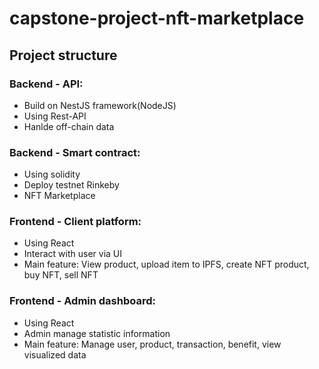 # capstone-project-nft-marketplace
## Project structure
### Backend - API:

<ul>
  <li>Build on NestJS framework(NodeJS)</li>
  <li>Using Rest-API</li>
  <li>Hanlde off-chain data</li>
</ul>

### Backend - Smart contract:
<ul>
  <li>Using solidity</li>
  <li>Deploy testnet Rinkeby</li>
  <li>NFT Marketplace</li>
</ul>

### Frontend - Client platform:
<ul>
  <li>Using React</li>
  <li>Interact with user via UI</li>
  <li>Main feature: View product, upload item to IPFS, create NFT product, buy NFT, sell NFT</li>
</ul>

### Frontend - Admin dashboard:
<ul>
  <li>Using React</li>
  <li>Admin manage statistic information</li>
  <li>Main feature: Manage user, product, transaction, benefit, view visualized data</li>
</ul>
